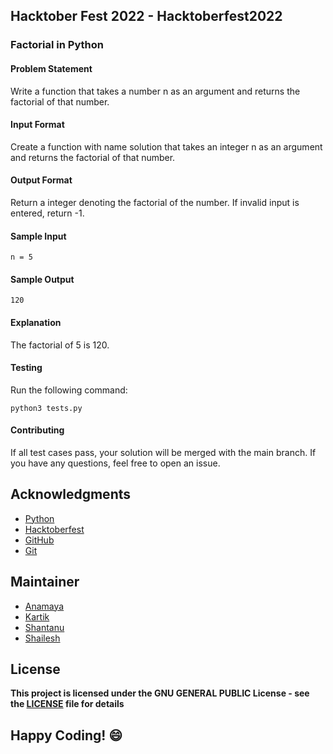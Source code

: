 ## Hacktober Fest 2022 - Hacktoberfest2022

### Factorial in Python

#### Problem Statement
Write a function that takes a number n as an argument and returns the factorial of that number.

#### Input Format
Create a function with name solution that takes an integer n as an argument and returns the factorial of that number.

#### Output Format
Return a integer denoting the factorial of the number. If invalid input is entered, return -1.

#### Sample Input
```
n = 5
```
#### Sample Output
```
120
```

#### Explanation
The factorial of 5 is 120.

#### Testing
Run the following command:
```
python3 tests.py
```

#### Contributing
If all test cases pass, your solution will be merged with the main branch. If you have any questions, feel free to open an issue.

## Acknowledgments
- [Python](https://www.python.org/)
- [Hacktoberfest](https://hacktoberfest.digitalocean.com/)
- [GitHub](https://github.com)
- [Git](https://git-scm.com/)

## Maintainer
- [Anamaya](https://www.linkedin.com/in/anamaya1729/)
- [Kartik](https://github.com/kartik007007)
- [Shantanu](https://github.com/neutralWire)
- [Shailesh](https://github.com/ShaileshKumar007)

## License
**This project is licensed under the GNU GENERAL PUBLIC License - see the [LICENSE](../../LICENSE) file for details**

## Happy Coding! :smile:

